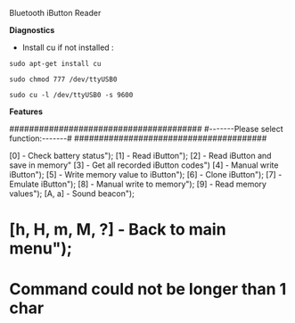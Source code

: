 Bluetooth iButton Reader


**Diagnostics**

- Install cu if not installed :
 
`sudo apt-get install cu`

`sudo chmod 777 /dev/ttyUSB0`
 
`sudo cu -l /dev/ttyUSB0 -s 9600`


**Features**

#######################################
#-------Please select function:-------#
#######################################

 [0] - Check battery status");
 [1] - Read iButton");
 [2] - Read iButton and save in memory"
 [3] - Get all recorded iButton codes")
 [4] - Manual write iButton");
 [5] - Write memory value to iButton");
 [6] - Clone iButton");
 [7] - Emulate iButton");
 [8] - Manual write to memory");
 [9] - Read memory values");
 [A, a] - Sound beacon");

 [h, H, m, M, ?] - Back to main menu");
=======================================
Command could not be longer than 1 char
=======================================
